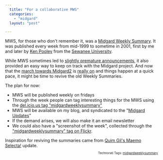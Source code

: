 ```yaml
---
  title: "For a collaborative MWS"
  categories: 
    - "midgard"
  layout: "post"

---
```

MWS, for those who don't remember it, was a <a href="http://lwn.net/2001/0524/a/mws0518.php3">Midgard Weekly Summary</a>. It was published every week from mid-1999 to sometime in 2001, first by me and later by <a href="http://www.linkedin.com/pub/1/a17/5b3">Ken Pooley</a> from the <a href="http://www.sewanee.edu/">Sewanee University</a>.

While MWS sometimes led to <a href="http://www.kaktus.cc/weblog/release-of-midgard-2-slightly-postponed.html">slightly premature announcements</a>, it also provided an easy way to keep on track with the Midgard project. And now that the <a href="http://bergie.iki.fi/blog/midgard-2-time/">march towards Midgard2</a> is <a href="http://bergie.iki.fi/blog/midgard2-is-becoming-reality/">really on</a> and things happen at a quick pace, it might be time to revive the old Weekly Summaries.

The plan for now:
<ul><li>MWS will be published weekly on fridays</li><li>Through the week people can tag interesting things for the MWS using the <a href="http://del.icio.us/tag/midgardweeklysummary">del.icio.us tag "midgardweeklysummary"</a></li><li>MWS will be available on my blog, and syndicated to the "<a href="http://www.midgard-project.org/updates">Midgard Updates</a>"</li><li>If the demand arises, we will also make it an email newsletter</li><li>We could also have a "screenshot of the week", collected through the <a href="http://www.flickr.com/photos/tags/midgardweeklysummary">"midgardweeklysummary" tag on Flickr</a>.</li></ul>Inspiration for reviving the summaries came from <a href="http://desdeamericaconamor.org/blog/node/334">Quim Gil's Maemo Selecta!</a> update.
<p style="text-align:right;font-size:10px;">Technorati Tags: <a href="http://www.technorati.com/tag/midgardweeklysummary" rel="tag">midgardweeklysummary</a></p>